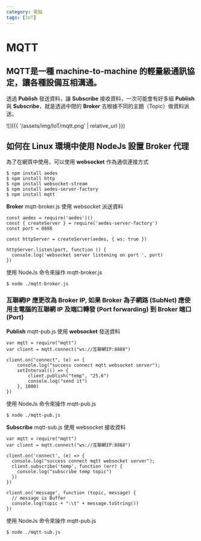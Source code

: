 ```yaml
---
category: 電腦
tags: [IoT]
---
```



# MQTT

## MQTT是一種 machine-to-machine 的輕量級通訊協定，讓各種設備互相溝通。


透過 **Publish** 發送資料，讓 **Subscribe** 接收資料，一次可能會有好多組 **Publish** 與 **Subscribe**，就是透過中間的 **Broker** 去根據不同的主題（Topic）做資料派送。

![]({{ '/assets/img/IoT/mqtt.png' | relative_url }})


## 如何在 Linux 環境中使用 NodeJs 設置 **Broker** 代理

為了在網頁中使用，可以使用 **websocket** 作為通信連接方式

```
$ npm install aedes
$ npm install http
$ npm install websocket-stream
$ npm install aedes-server-factory
$ npm install mqtt
```


**Broker** mqtt-broker.js 使用 websocket 派送資料

```
const aedes = require('aedes')()
const { createServer } = require('aedes-server-factory')
const port = 8888

const httpServer = createServer(aedes, { ws: true })

httpServer.listen(port, function () {
  console.log('websocket server listening on port ', port)
})
```

使用 NodeJs 命令來操作 mqtt-broker.js

```
$ node ./mqtt-broker.js
```

### 互聯網IP 應更改為 Broker IP, 如果 **Broker** 為子網路 (SubNet) 應使用主電腦的互聯網 **IP** 及端口轉發 (Port forwarding) 到 **Broker** 端口 (Port)


**Publish** mqtt-pub.js 使用 **websocket** 發送資料

```
var mqtt = require("mqtt")
var client = mqtt.connect("ws://互聯網IP:8888")

client.on("connect", (e) => {
    console.log("success connect mqtt websocket server");
    setInterval(() => {
        client.publish("temp", "25.6")
        console.log("send it")
    }, 1000)
})
```


使用 NodeJs 命令來操作 mqtt-pub.js

```
$ node ./mqtt-pub.js
```


**Subscribe** mqtt-sub.js 使用 websocket 接收資料

```
var mqtt = require("mqtt")
var client = mqtt.connect("ws://互聯網IP:8888")

client.on('connect', (e) => {
  console.log("success connect mqtt websocket server");
  client.subscribe('temp', function (err) {
    console.log("subscribe temp topic")
  })
})

client.on('message', function (topic, message) {
  // message is Buffer
  console.log(topic + ":\t" + message.toString())
})
```


使用 NodeJs 命令來操作 mqtt-pub.js

```
$ node ./mqtt-sub.js
```
